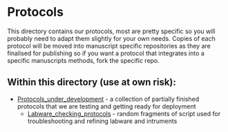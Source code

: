 # Protocols

This directory contains our protocols, most are pretty specific so you will probably need to adapt them slightly for your own needs. Copies of each protocol will be moved into manuscript specific repositories as they are finalised for publishing so if you want a protocol that integrates into a specific manuscripts methods, fork the specific repo.

## Within this directory (use at own risk):
* [Protocols_under_development](https://github.com/NewcastleUni-NetworkEcologyGroup/Opentrons/tree/master/Protocols/Protocols_under_development) - a collection of partially finished protocols that we are testing and getting ready for deployment
  * [Labware_checking_protocols](https://github.com/NewcastleUni-NetworkEcologyGroup/Opentrons/tree/master/Protocols/Protocols_under_development/Labware_checking_protocols) - random fragments of script used for troubleshooting and refining labware and intruments
